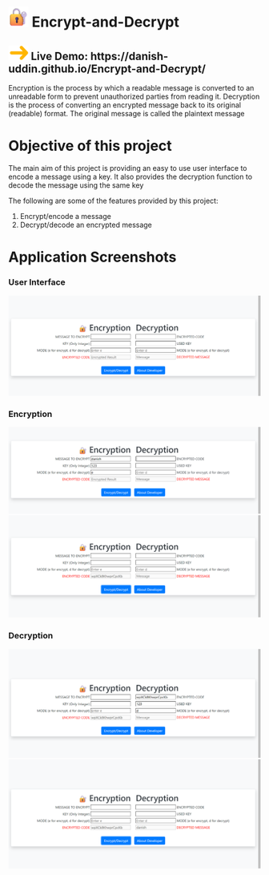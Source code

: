 # <span><img src="readme-images/lock.png" width="40"></span> Encrypt-and-Decrypt

<h2><span><img src="readme-images/arrow_icon1.png" width="40"></span> Live Demo: https://danish-uddin.github.io/Encrypt-and-Decrypt/ </h2>

Encryption is the process by which a readable message is converted to an unreadable form to prevent unauthorized parties from reading it.
Decryption is the process of converting an encrypted message back to its original (readable) format.
The original message is called the plaintext message

# Objective of this project
The main aim of this project is providing an easy to use user interface to encode a message using a key. It also provides the decryption function to decode the message using the same key

The following are some of the features provided by this project:

1. Encrypt/encode a message
2. Decrypt/decode an encrypted message

# Application Screenshots

### User Interface
<img src="readme-images/user_interface.PNG" width="600">

### Encryption
<img src="readme-images/encrypt1.PNG" width="600">
<img src="readme-images/encrypt2.PNG" width="600">

### Decryption
<img src="readme-images/decrypt1.PNG" width="600">
<img src="readme-images/decrypt2.PNG" width="600">
